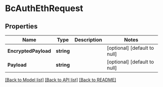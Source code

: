 # BcAuthEthRequest

## Properties
Name | Type | Description | Notes
------------ | ------------- | ------------- | -------------
**EncryptedPayload** | **string** |  | [optional] [default to null]
**Payload** | **string** |  | [optional] [default to null]

[[Back to Model list]](../README.md#documentation-for-models) [[Back to API list]](../README.md#documentation-for-api-endpoints) [[Back to README]](../README.md)


